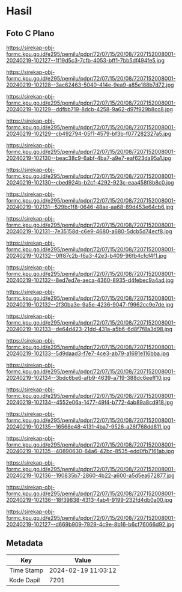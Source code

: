 # Hasil

## Foto C Plano

https://sirekap-obj-formc.kpu.go.id/e295/pemilu/pdpr/72/07/15/20/08/7207152008001-20240219-102127--1f19d5c3-7cfb-4053-bff1-7bb5df494fe5.jpg

https://sirekap-obj-formc.kpu.go.id/e295/pemilu/pdpr/72/07/15/20/08/7207152008001-20240219-102128--3ac62463-5040-414e-9ea9-a85e188b7d72.jpg

https://sirekap-obj-formc.kpu.go.id/e295/pemilu/pdpr/72/07/15/20/08/7207152008001-20240219-102129--ddfbb719-8dcb-4258-9a62-d97f929b8cc8.jpg

https://sirekap-obj-formc.kpu.go.id/e295/pemilu/pdpr/72/07/15/20/08/7207152008001-20240219-102129--cb492794-05f1-4579-bf3b-f077282327a5.jpg

https://sirekap-obj-formc.kpu.go.id/e295/pemilu/pdpr/72/07/15/20/08/7207152008001-20240219-102130--beac38c9-6abf-4ba7-a9e7-eaf623da95a1.jpg

https://sirekap-obj-formc.kpu.go.id/e295/pemilu/pdpr/72/07/15/20/08/7207152008001-20240219-102130--cbed924b-b2cf-4292-923c-eaa458f8b8c0.jpg

https://sirekap-obj-formc.kpu.go.id/e295/pemilu/pdpr/72/07/15/20/08/7207152008001-20240219-102131--529bc1f8-0646-48ae-aa68-89d453e64cb6.jpg

https://sirekap-obj-formc.kpu.go.id/e295/pemilu/pdpr/72/07/15/20/08/7207152008001-20240219-102131--7e35158d-c6e9-4680-a680-5dcb5d74ecf8.jpg

https://sirekap-obj-formc.kpu.go.id/e295/pemilu/pdpr/72/07/15/20/08/7207152008001-20240219-102132--0ff87c2b-f6a3-42e3-b409-96fb4cfcf4f1.jpg

https://sirekap-obj-formc.kpu.go.id/e295/pemilu/pdpr/72/07/15/20/08/7207152008001-20240219-102132--8ed7ed7e-aeca-4360-8935-d4febec9a4ad.jpg

https://sirekap-obj-formc.kpu.go.id/e295/pemilu/pdpr/72/07/15/20/08/7207152008001-20240219-102132--2f30ba3e-9a5e-4236-9047-f9962cc9e7de.jpg

https://sirekap-obj-formc.kpu.go.id/e295/pemilu/pdpr/72/07/15/20/08/7207152008001-20240219-102133--de64d423-21dd-431a-a5b6-6d8f7f8a3d98.jpg

https://sirekap-obj-formc.kpu.go.id/e295/pemilu/pdpr/72/07/15/20/08/7207152008001-20240219-102133--5d9daad3-f7e7-4ce3-ab79-a1691e116bba.jpg

https://sirekap-obj-formc.kpu.go.id/e295/pemilu/pdpr/72/07/15/20/08/7207152008001-20240219-102134--3bdc6be6-afb9-4639-a719-388dc6eeff10.jpg

https://sirekap-obj-formc.kpu.go.id/e295/pemilu/pdpr/72/07/15/20/08/7207152008001-20240219-102134--4552e06a-1477-49f4-b772-4ab89a8cd918.jpg

https://sirekap-obj-formc.kpu.go.id/e295/pemilu/pdpr/72/07/15/20/08/7207152008001-20240219-102135--16568e48-4131-4ba7-9526-a26f768dd811.jpg

https://sirekap-obj-formc.kpu.go.id/e295/pemilu/pdpr/72/07/15/20/08/7207152008001-20240219-102135--40890630-64a6-42bc-8535-edd0fb7161ab.jpg

https://sirekap-obj-formc.kpu.go.id/e295/pemilu/pdpr/72/07/15/20/08/7207152008001-20240219-102136--190835b7-2860-4b22-a600-a5d5ea672877.jpg

https://sirekap-obj-formc.kpu.go.id/e295/pemilu/pdpr/72/07/15/20/08/7207152008001-20240219-102136--18f39838-4313-4ab4-9199-232fd4db0a00.jpg

https://sirekap-obj-formc.kpu.go.id/e295/pemilu/pdpr/72/07/15/20/08/7207152008001-20240219-102127--d669b909-7929-4c9e-8b16-b6cf76066d92.jpg


## Metadata

| Key        | Value               |
| ---------- | ------------------- |
| Time Stamp | 2024-02-19 11:03:12 |
| Kode Dapil | 7201                |



